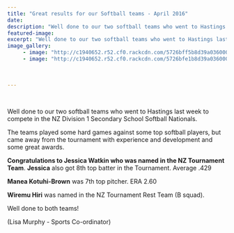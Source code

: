 ```yaml
---
title: "Great results for our Softball teams - April 2016"
date: 
description: "Well done to our two softball teams who went to Hastings last week (Term 1, week 10) to compete in the NZ Division 1 Secondary School Softball Nationals..."
featured-image: 
excerpt: "Well done to our two softball teams who went to Hastings last week (Term 1, week 10) to compete in the NZ Division 1 Secondary School Softball Nationals."
image_gallery:
     - image: "http://c1940652.r52.cf0.rackcdn.com/5726bff5b8d39a03600009a4/NZ-Div-1-SS-Softball-Nat-in-Hastings.-April-2016-no-2.jpg"
     - image: "http://c1940652.r52.cf0.rackcdn.com/5726bfe1b8d39a03600009a2/NZ-Div-1-SS-Softball-Nat-in-Hastings.-April-2016.jpg"
	
	
	
---
```


<p>&nbsp;</p>
<p><span>Well done to our two softball teams who went to Hastings last week to compete in the NZ Division 1 Secondary School Softball Nationals.&nbsp;</span></p>
<p><span>The teams played some hard games against some top softball players, but came away from the tournament with experience and development and some great awards.</span></p>
<p><span><strong>Congratulations to Jessica Watkin who was named in the NZ Tournament Team</strong>. <strong>Jessica</strong> also got 8th top batter in the Tournament. Average .429</span></p>
<p><span><strong>Manea Kotuhi-Brown</strong> was 7th top pitcher. ERA 2.60</span></p>
<p><strong>Wiremu Hi</strong><span class="text_exposed_show"><strong>ri</strong> was named in the NZ Tournament Rest Team (B squad).<br /></span></p>
<p><span class="text_exposed_show">Well done to both teams!</span></p>
<p><span class="text_exposed_show">(Lisa Murphy - Sports Co-ordinator)</span></p>
<p><span class="text_exposed_show"><br /></span></p>

